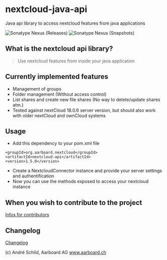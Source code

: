 # nextcloud-java-api
Java api library to access nextcloud features from java applications

![Sonatype Nexus (Releases)](https://img.shields.io/nexus/r/org.aarboard.nextcloud/nextcloud-api?label=release&nexusVersion=2&server=https%3A%2F%2Foss.sonatype.org%2F)
![Sonatype Nexus (Snapshots)](https://img.shields.io/nexus/s/org.aarboard.nextcloud/nextcloud-api?label=snapshot&server=https%3A%2F%2Foss.sonatype.org%2F)

## What is the nextcloud api library?
> Use nextcloud features from inside your java application

## Currently implemented features
- Management of groups
- Folder management (Without access control)
- List shares and create new file shares (No way to delete/update shares atm.)
- Tested against nextCloud 18.0.6 server version, but should also work with older nextCloud and ownCloud systems

## Usage
- Add this dependency to your pom.xml file
```
<groupId>org.aarboard.nextcloud</groupId>
<artifactId>nextcloud-api</artifactId>
<version>1.5.0</version>
```

- Create a NextcloudConnector instance and provide your server settings and authentification
- Now you can use the methods exposed to access your nextcloud instance

## When you wish to contribute to the project
[Infos for contributors](./README.developers.md)

## Changelog
[Changelog](Changelog.md)


(c) André Schild, Aarboard AG www.aarboard.ch

